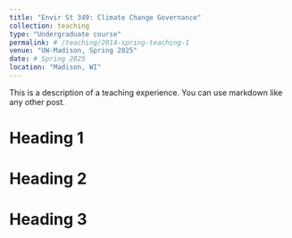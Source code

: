 ```yaml
---
title: "Envir St 349: Climate Change Governance"
collection: teaching
type: "Undergraduate course"
permalink: # /teaching/2014-spring-teaching-1
venue: "UW-Madison, Spring 2025"
date: # Spring 2025
location: "Madison, WI"
---
```


This is a description of a teaching experience. You can use markdown like any other post.

Heading 1
======

Heading 2
======

Heading 3
======
